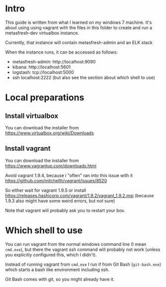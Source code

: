 
# Intro

This guide is written from what I learned on my windows 7 machine.
It's about using using vagrant with the files in this folder to create and run a metasfresh-dev virtualbox instance.

Currently, that instance will contain metasfresh-admin and an ELK stack

When the instance runs, it can be accessed as follows:

* metasfresh-admin: http://localhost:9090
* kibana: http://localhost:5601
* logstash: tcp://localhost:5000
* ssh localhost:2222 (but also see the section about which shell to use)

# Local preparations

## Install virtualbox

You can download the installer from https://www.virtualbox.org/wiki/Downloads

## Install vagrant

You can download the installer from https://www.vagrantup.com/downloads.html

Avoid vagrant 1.9.4, because i "often" ran into this issue with it
https://github.com/mitchellh/vagrant/issues/8520

So either wait for vagrant 1.9.5 or install https://releases.hashicorp.com/vagrant/1.9.2/vagrant_1.9.2.msi (because 1.9.3 also might have some weird errors, but not sure)

Note that vagrant will probably ask you to restart your box.

# Which shell to use

You can run vagrant from the normal windows command line (I mean `cmd.exe`), but there the vagrant ssh command will probably not work (unless you explicitly configured this, which I didn't).

Instead of running vagrant from `cmd.exe` I run if from Git Bash (`git-bash.exe`) which starts a bash like environment including ssh. 

Git Bash comes with git, so you might already have it.